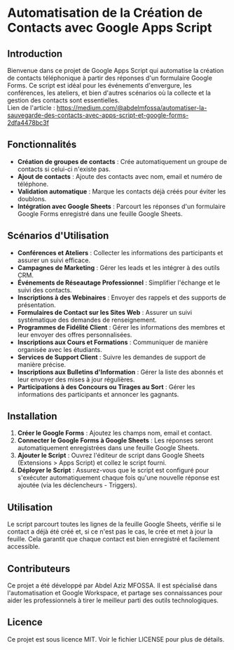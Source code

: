 # Automatisation de la Création de Contacts avec Google Apps Script

## Introduction

Bienvenue dans ce projet de Google Apps Script qui automatise la création de contacts téléphonique à partir des réponses d'un formulaire Google Forms. Ce script est idéal pour les événements d'envergure, les conférences, les ateliers, et bien d'autres scénarios où la collecte et la gestion des contacts sont essentielles.<br>
Lien de l'article : https://medium.com/@abdelmfossa/automatiser-la-sauvegarde-des-contacts-avec-apps-script-et-google-forms-2dfa4478bc3f

## Fonctionnalités

- **Création de groupes de contacts** : Crée automatiquement un groupe de contacts si celui-ci n'existe pas.
- **Ajout de contacts** : Ajoute des contacts avec nom, email et numéro de téléphone.
- **Validation automatique** : Marque les contacts déjà créés pour éviter les doublons.
- **Intégration avec Google Sheets** : Parcourt les réponses d'un formulaire Google Forms enregistré dans une feuille Google Sheets.

## Scénarios d'Utilisation

- **Conférences et Ateliers** : Collecter les informations des participants et assurer un suivi efficace.
- **Campagnes de Marketing** : Gérer les leads et les intégrer à des outils CRM.
- **Événements de Réseautage Professionnel** : Simplifier l'échange et le suivi des contacts.
- **Inscriptions à des Webinaires** : Envoyer des rappels et des supports de présentation.
- **Formulaires de Contact sur les Sites Web** : Assurer un suivi systématique des demandes de renseignement.
- **Programmes de Fidélité Client** : Gérer les informations des membres et leur envoyer des offres personnalisées.
- **Inscriptions aux Cours et Formations** : Communiquer de manière organisée avec les étudiants.
- **Services de Support Client** : Suivre les demandes de support de manière précise.
- **Inscriptions aux Bulletins d'Information** : Gérer la liste des abonnés et leur envoyer des mises à jour régulières.
- **Participations à des Concours ou Tirages au Sort** : Gérer les informations des participants et annoncer les gagnants.

## Installation

1. **Créer le Google Forms** : Ajoutez les champs nom, email et contact.
2. **Connecter le Google Forms à Google Sheets** : Les réponses seront automatiquement enregistrées dans une feuille Google Sheets.
3. **Ajouter le Script** : Ouvrez l'éditeur de script dans Google Sheets (Extensions > Apps Script) et collez le script fourni.
4. **Déployer le Script** : Assurez-vous que le script est configuré pour s'exécuter automatiquement chaque fois qu'une nouvelle réponse est ajoutée (via les déclencheurs - Triggers).

## Utilisation

Le script parcourt toutes les lignes de la feuille Google Sheets, vérifie si le contact a déjà été créé et, si ce n'est pas le cas, le crée et met à jour la feuille. Cela garantit que chaque contact est bien enregistré et facilement accessible.

## Contributeurs

Ce projet a été développé par Abdel Aziz MFOSSA. Il est spécialisé dans l'automatisation et Google Workspace, et partage ses connaissances pour aider les professionnels à tirer le meilleur parti des outils technologiques.

## Licence

Ce projet est sous licence MIT. Voir le fichier LICENSE pour plus de détails.
